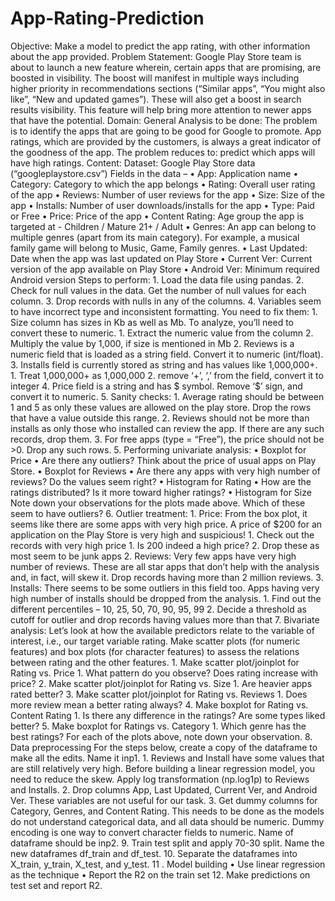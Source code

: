 # App-Rating-Prediction
Objective: Make a model to predict the app rating, with other information about the app provided. Problem Statement: Google Play Store team is about to launch a new feature wherein, certain apps that are promising, are boosted in visibility. The boost will manifest in multiple ways including higher priority in recommendations sections (“Similar apps”, “You might also like”, “New and updated games”). These will also get a boost in search results visibility. This feature will help bring more attention to newer apps that have the potential. Domain: General Analysis to be done: The problem is to identify the apps that are going to be good for Google to promote. App ratings, which are provided by the customers, is always a great indicator of the goodness of the app. The problem reduces to: predict which apps will have high ratings. Content: Dataset: Google Play Store data (“googleplaystore.csv”) Fields in the data – • App: Application name • Category: Category to which the app belongs • Rating: Overall user rating of the app • Reviews: Number of user reviews for the app • Size: Size of the app • Installs: Number of user downloads/installs for the app • Type: Paid or Free • Price: Price of the app • Content Rating: Age group the app is targeted at - Children / Mature 21+ / Adult • Genres: An app can belong to multiple genres (apart from its main category). For example, a musical family game will belong to Music, Game, Family genres. • Last Updated: Date when the app was last updated on Play Store • Current Ver: Current version of the app available on Play Store • Android Ver: Minimum required Android version Steps to perform: 1. Load the data file using pandas. 2. Check for null values in the data. Get the number of null values for each column. 3. Drop records with nulls in any of the columns. 4. Variables seem to have incorrect type and inconsistent formatting. You need to fix them: 1. Size column has sizes in Kb as well as Mb. To analyze, you’ll need to convert these to numeric. 1. Extract the numeric value from the column 2. Multiply the value by 1,000, if size is mentioned in Mb 2. Reviews is a numeric field that is loaded as a string field. Convert it to numeric (int/float). 3. Installs field is currently stored as string and has values like 1,000,000+. 1. Treat 1,000,000+ as 1,000,000 2. remove ‘+’, ‘,’ from the field, convert it to integer 4. Price field is a string and has $ symbol. Remove ‘$’ sign, and convert it to numeric. 5. Sanity checks: 1. Average rating should be between 1 and 5 as only these values are allowed on the play store. Drop the rows that have a value outside this range. 2. Reviews should not be more than installs as only those who installed can review the app. If there are any such records, drop them. 3. For free apps (type = “Free”), the price should not be >0. Drop any such rows. 5. Performing univariate analysis: • Boxplot for Price • Are there any outliers? Think about the price of usual apps on Play Store. • Boxplot for Reviews • Are there any apps with very high number of reviews? Do the values seem right? • Histogram for Rating • How are the ratings distributed? Is it more toward higher ratings? • Histogram for Size Note down your observations for the plots made above. Which of these seem to have outliers? 6. Outlier treatment: 1. Price: From the box plot, it seems like there are some apps with very high price. A price of $200 for an application on the Play Store is very high and suspicious! 1. Check out the records with very high price 1. Is 200 indeed a high price? 2. Drop these as most seem to be junk apps 2. Reviews: Very few apps have very high number of reviews. These are all star apps that don’t help with the analysis and, in fact, will skew it. Drop records having more than 2 million reviews. 3. Installs: There seems to be some outliers in this field too. Apps having very high number of installs should be dropped from the analysis. 1. Find out the different percentiles – 10, 25, 50, 70, 90, 95, 99 2. Decide a threshold as cutoff for outlier and drop records having values more than that 7. Bivariate analysis: Let’s look at how the available predictors relate to the variable of interest, i.e., our target variable rating. Make scatter plots (for numeric features) and box plots (for character features) to assess the relations between rating and the other features. 1. Make scatter plot/joinplot for Rating vs. Price 1. What pattern do you observe? Does rating increase with price? 2. Make scatter plot/joinplot for Rating vs. Size 1. Are heavier apps rated better? 3. Make scatter plot/joinplot for Rating vs. Reviews 1. Does more review mean a better rating always? 4. Make boxplot for Rating vs. Content Rating 1. Is there any difference in the ratings? Are some types liked better? 5. Make boxplot for Ratings vs. Category 1. Which genre has the best ratings? For each of the plots above, note down your observation. 8. Data preprocessing For the steps below, create a copy of the dataframe to make all the edits. Name it inp1. 1. Reviews and Install have some values that are still relatively very high. Before building a linear regression model, you need to reduce the skew. Apply log transformation (np.log1p) to Reviews and Installs. 2. Drop columns App, Last Updated, Current Ver, and Android Ver. These variables are not useful for our task. 3. Get dummy columns for Category, Genres, and Content Rating. This needs to be done as the models do not understand categorical data, and all data should be numeric. Dummy encoding is one way to convert character fields to numeric. Name of dataframe should be inp2. 9. Train test split and apply 70-30 split. Name the new dataframes df_train and df_test. 10. Separate the dataframes into X_train, y_train, X_test, and y_test. 11 . Model building • Use linear regression as the technique • Report the R2 on the train set 12. Make predictions on test set and report R2.
